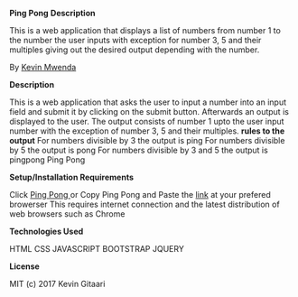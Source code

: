 <b>Ping Pong</b>
<b>Description </b>

This is a web application that displays a list of numbers from number 1 to the number the user inputs with exception for number 3, 5 and their multiples giving out the desired output depending with the number.

By <a href="https://vinkematics.github.io/">Kevin Mwenda</a>

<b>Description</b>

This is a web application that asks the user to input a number into an input field and submit it by clicking on the submit button. Afterwards an output is displayed to the user. The output consists of number 1 upto the user input number with the exception of number 3, 5 and their multiples.
<b>rules to the output</b>
For numbers divisible by 3 the output is ping
For numbers divisible by 5 the output is pong
For numbers divisible by 3 and 5 the output is pingpong
Ping Pong

<b>Setup/Installation Requirements</b>

Click <a href="https://vinkematics.github.io/anotherponggame/">Ping Pong </a>
or 
Copy Ping Pong and Paste the <a href="https://vinkematics.github.io/anotherponggame/">link</a> at your prefered browerser
This requires internet connection and the latest distribution of web browsers such as Chrome

<b>Technologies Used</b>

HTML
CSS
JAVASCRIPT
BOOTSTRAP
JQUERY

<b>License</b>

MIT (c) 2017 Kevin Gitaari